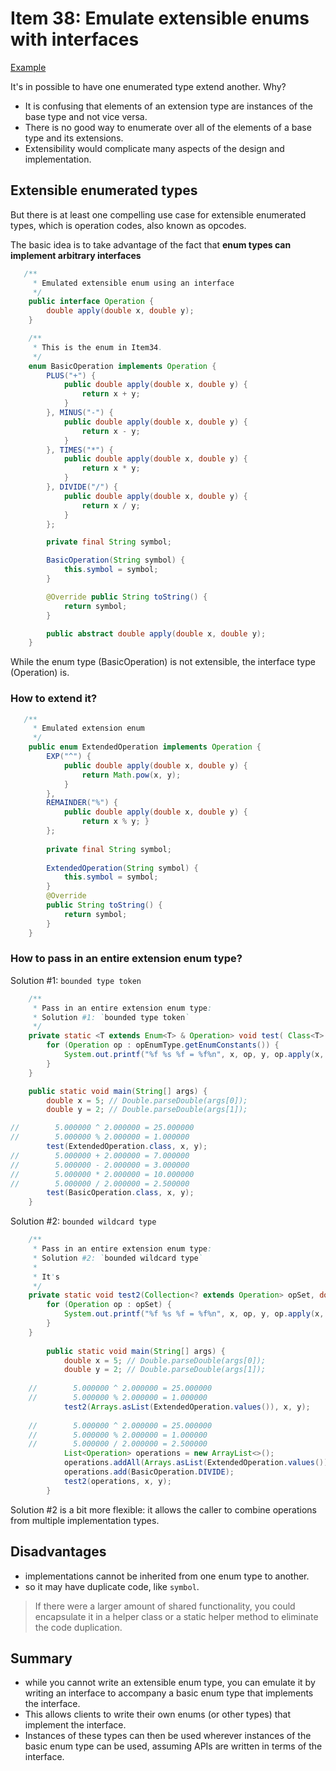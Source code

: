 # Item 38: Emulate extensible enums with interfaces

[Example](../main/src/java/com/effectivejava/ch06_enums_annotations/Item38_ExtensibleEnum.java)


It's in possible to have one enumerated type extend another. Why?
- It is confusing that elements of an extension type are instances of the base type and not vice versa. 
- There is no good way to enumerate over all of the elements of a base type and its extensions. 
- Extensibility would complicate many aspects of the design and implementation.

## Extensible enumerated types

But there is at least one compelling use case for extensible enumerated types, which is operation codes, also known as opcodes.

The basic idea is to take advantage of the fact that **enum types can implement arbitrary interfaces**

```java
   /**
     * Emulated extensible enum using an interface
     */
    public interface Operation {
        double apply(double x, double y);
    }

    /**
     * This is the enum in Item34.
     */
    enum BasicOperation implements Operation {
        PLUS("+") {
            public double apply(double x, double y) {
                return x + y;
            }
        }, MINUS("-") {
            public double apply(double x, double y) {
                return x - y;
            }
        }, TIMES("*") {
            public double apply(double x, double y) {
                return x * y;
            }
        }, DIVIDE("/") {
            public double apply(double x, double y) {
                return x / y;
            }
        };

        private final String symbol;

        BasicOperation(String symbol) {
            this.symbol = symbol;
        }

        @Override public String toString() {
            return symbol;
        }

        public abstract double apply(double x, double y);
    }
```

While the enum type (BasicOperation) is not extensible, the interface type (Operation) is.

### How to extend it?

```java
   /**
     * Emulated extension enum
     */
    public enum ExtendedOperation implements Operation {
        EXP("^") {
            public double apply(double x, double y) {
                return Math.pow(x, y);
            }
        },
        REMAINDER("%") {
            public double apply(double x, double y) {
                return x % y; }
        };
        
        private final String symbol;
        
        ExtendedOperation(String symbol) {
            this.symbol = symbol;
        }
        @Override 
        public String toString() {
            return symbol;
        } 
    }
```

### How to pass in an entire extension enum type?

Solution #1: `bounded type token` 

```java
    /**
     * Pass in an entire extension enum type:
     * Solution #1: `bounded type token`
     */
    private static <T extends Enum<T> & Operation> void test( Class<T> opEnumType, double x, double y) {
        for (Operation op : opEnumType.getEnumConstants()) {
            System.out.printf("%f %s %f = %f%n", x, op, y, op.apply(x, y));
        }
    }

    public static void main(String[] args) { 
        double x = 5; // Double.parseDouble(args[0]); 
        double y = 2; // Double.parseDouble(args[1]);

//        5.000000 ^ 2.000000 = 25.000000
//        5.000000 % 2.000000 = 1.000000
        test(ExtendedOperation.class, x, y);
//        5.000000 + 2.000000 = 7.000000
//        5.000000 - 2.000000 = 3.000000
//        5.000000 * 2.000000 = 10.000000
//        5.000000 / 2.000000 = 2.500000
        test(BasicOperation.class, x, y);
    }
```

Solution #2: `bounded wildcard type`
```java
    /**
     * Pass in an entire extension enum type:
     * Solution #2: `bounded wildcard type`
     * 
     * It's 
     */
    private static void test2(Collection<? extends Operation> opSet, double x, double y) {
        for (Operation op : opSet) {
            System.out.printf("%f %s %f = %f%n", x, op, y, op.apply(x, y));
        }
    }
    
        public static void main(String[] args) { 
            double x = 5; // Double.parseDouble(args[0]); 
            double y = 2; // Double.parseDouble(args[1]);
    
    //        5.000000 ^ 2.000000 = 25.000000
    //        5.000000 % 2.000000 = 1.000000
            test2(Arrays.asList(ExtendedOperation.values()), x, y);
    
    //        5.000000 ^ 2.000000 = 25.000000
    //        5.000000 % 2.000000 = 1.000000
    //        5.000000 / 2.000000 = 2.500000
            List<Operation> operations = new ArrayList<>();
            operations.addAll(Arrays.asList(ExtendedOperation.values()));
            operations.add(BasicOperation.DIVIDE);
            test2(operations, x, y);
        }
```


Solution #2 is a bit more flexible: it allows the caller to combine operations from multiple implementation types. 

## Disadvantages
- implementations cannot be inherited from one enum type to another.
- so it may have duplicate code, like `symbol`.
> If there were a larger amount of shared functionality, you could encapsulate it in a helper class or a static helper method to eliminate the code duplication.

## Summary
- while you cannot write an extensible enum type, you can emulate it by writing an interface to accompany a basic enum type that implements the interface. 
- This allows clients to write their own enums (or other types) that implement the interface. 
- Instances of these types can then be used wherever instances of the basic enum type can be used, assuming APIs are written in terms of the interface.


